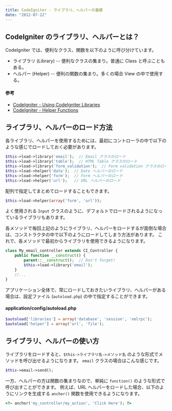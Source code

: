 ```yaml
---
title: CodeIgniter - ライブラリ、ヘルパーの基礎
date: "2012-07-22"
---
```


CodeIgniter のライブラリ、ヘルパーとは？
----

CodeIgniter では、便利なクラス、関数を以下のように呼び分けています。

- ライブラリ (Library) -- 便利なクラスの集まり。普通に Class と呼ぶこともある。
- ヘルパー (Helper) -- 便利の関数の集まり。多くの場合 View の中で使用する。

#### 参考
- [CodeIgniter - Using CodeIgniter Libraries](http://codeigniter.com/user_guide/general/libraries.html)
- [CodeIgniter - Helper Functions](http://codeigniter.com/user_guide/general/helpers.html)


ライブラリ、ヘルパーのロード方法
----

各ライブラリ、ヘルパーを使用するためには、最初にコントローラの中で以下のような感じでロードしておく必要があります。

~~~ php
$this->load->library('email');  // Email クラスのロード
$this->load->library('table');  // HTML Table クラスのロード
$this->load->library('form_validation');  // Form validation クラスのロード
$this->load->helper('date');  // Date ヘルパーのロード
$this->load->helper('form');  // Form ヘルパーのロード
$this->load->helper('url');   // URL ヘルパーのロード
~~~

配列で指定してまとめてロードすることもできます。

~~~ php
$this->load->helper(array('form', 'url'));
~~~

よく使用される `Input` クラスのように、デフォルトでロードされるようになっているライブラリもあります。

各メソッドで毎回上記のようにライブラリ、ヘルパーをロードするが面倒な場合は、コンストラクタの中で以下のようにロードしてしまう方法があります。
これで、各メソッドで最初からライブラリを使用できるようになります。

~~~ php
class My_email_controller extends CI_Controller {
    public function __construct() {
        parent::__construct();  // Don't forget!
        $this->load->library('email');
    }
    //...
}
~~~

アプリケーション全体で、常にロードしておきたいライブラリ、ヘルパーがある場合は、設定ファイル (`autoload.php`) の中で指定することができます。

#### application/config/autoload.php

~~~ php
$autoload['libraries'] = array('database', 'session', 'xmlrpc');
$autoload['helper'] = array('url', 'file');
~~~


ライブラリ、ヘルパーの使い方
----

ライブラリをロードすると、`$this->ライブラリ名->メソッド名` のような形式でメソッドを呼び出せるようになります。
`email` クラスの場合はこんな感じです。

~~~ php
$this->email->send();
~~~

一方、ヘルパーの方は関数の集まりなので、単純に `function()` のような形式で呼び出すことができます。
例えば、URL ヘルパーをロードした場合、以下のようにリンクを生成する `anchor()` 関数を使用できるようになります。

~~~ php
<?= anchor('my_controller/my_action', 'Click Here'); ?>
~~~

